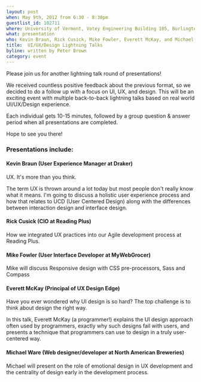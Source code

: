 ```yaml
---
layout: post
when: May 9th, 2012 from 6:30 - 8:30pm
guestlist_id: 102711
where: University of Vermont, Votey Engineering Building 105, Burlington, VT 05401
what: presentation
who: Kevin Braun, Rick Cusick, Mike Fowler, Everett McKay, and Michael Ware
title:  UI/UX/Design Lightning Talks
byline: written by Peter Brown
category: event
---
```


Please join us for another lightning talk round of presentations!

We received countless positive feedback about the previous format, so we decided to do a follow up with a focus on UI, UX, and design. This will be an exciting event with multiple back-to-back lightning talks based on real world UI/UX/Design experience.

Each individual gets 10-15 minutes, followed by a group question & answer period when all presentations are completed.

Hope to see you there!

### Presentations include:

#### Kevin Braun (User Experience Manager at Draker)

UX. It's more than you think.

The term UX is thrown around a lot today but most people don't really know what it means. I'm going to discuss a holistic user experience process and how that relates to UCD (User Centered Design) along with the differences between interaction design and interface design.

#### Rick Cusick (CIO at Reading Plus)

How we integrated UX practices into our Agile development process at Reading Plus.

#### Mike Fowler (User Interface Developer at MyWebGrocer)

Mike will discuss Responsive design with CSS pre-processors, Sass and Compass

#### Everett McKay (Principal of UX Design Edge)

Have you ever wondered why UI design is so hard? The top challenge is to think about design the right way.

In this talk, Everett McKay (a programmer!) explains the UI design approach often used by programmers, exactly why such designs fail with users, and presents a technique that programmers can use to design in a truly user-centered way.

#### Michael Ware (Web designer/developer at North American Breweries)

Michael will present on the role of emotional design in UX development and the centrality of design early in the development process.
